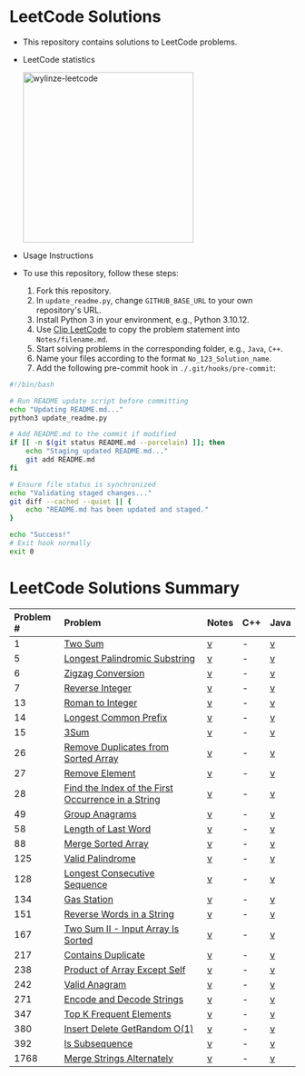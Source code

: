 # LeetCode Solutions

- This repository contains solutions to LeetCode problems.
- LeetCode statistics 

    <img src="https://leetcard.jacoblin.cool/wylinze?theme=dark&font=Sarpanch&ext=activity" alt="wylinze-leetcode" width = 300px />

- Usage Instructions

- To use this repository, follow these steps:

  1. Fork this repository.
  2. In `update_readme.py`, change `GITHUB_BASE_URL` to your own repository's URL.
  3. Install Python 3 in your environment, e.g., Python 3.10.12.
  4. Use [Clip LeetCode](https://chromewebstore.google.com/detail/clip-leetcode/cnghimckckgcmhbdokjielmhkmnagdcp?pli=1) to copy the problem statement into `Notes/filename.md`.
  5. Start solving problems in the corresponding folder, e.g., `Java`, `C++`.
  6. Name your files according to the format `No_123_Solution_name`.
  7. Add the following pre-commit hook in `./.git/hooks/pre-commit`:

```bash
#!/bin/bash

# Run README update script before committing
echo "Updating README.md..."
python3 update_readme.py

# Add README.md to the commit if modified
if [[ -n $(git status README.md --porcelain) ]]; then
    echo "Staging updated README.md..."
    git add README.md
fi

# Ensure file status is synchronized
echo "Validating staged changes..."
git diff --cached --quiet || {
    echo "README.md has been updated and staged."
}

echo "Success!"
# Exit hook normally
exit 0
```



# LeetCode Solutions Summary


| Problem # | Problem | Notes | C++ | Java |
| :--- | :--- | :--- | :--- | :--- |
| 1 | [Two Sum](https://leetcode.com/problems/two-sum/description/) | [v](https://github.com/wun-yu-lin/leetcode-solution/blob/main/Notes/No_1_Two_Sum.md) | - | [v](https://github.com/wun-yu-lin/leetcode-solution/blob/main/Java/No_1_Two_Sum.java) |
| 5 | [Longest Palindromic Substring](https://leetcode.com/problems/longest-palindromic-substring/description/) | [v](https://github.com/wun-yu-lin/leetcode-solution/blob/main/Notes/No_5_Longest_Palindromic_Substring.md) | - | [v](https://github.com/wun-yu-lin/leetcode-solution/blob/main/Java/No_5_Longest_Palindromic_Substring.java) |
| 6 | [Zigzag Conversion](https://leetcode.com/problems/zigzag-conversion/description/?envType=study-plan-v2&envId=top-interview-150) | [v](https://github.com/wun-yu-lin/leetcode-solution/blob/main/Notes/No_6_Zigzag_Conversion.md) | - | [v](https://github.com/wun-yu-lin/leetcode-solution/blob/main/Java/No_6_Zigzag_Conversion.java) |
| 7 | [Reverse Integer](https://leetcode.com/problems/reverse-integer/description/) | [v](https://github.com/wun-yu-lin/leetcode-solution/blob/main/Notes/No_7_Reverse_Integer.md) | - | [v](https://github.com/wun-yu-lin/leetcode-solution/blob/main/Java/No_7_Reverse_Integer.java) |
| 13 | [Roman to Integer](https://leetcode.com/problems/roman-to-integer/?envType=study-plan-v2&envId=top-interview-150) | [v](https://github.com/wun-yu-lin/leetcode-solution/blob/main/Notes/No_13_Roman_to_Integer.md) | - | [v](https://github.com/wun-yu-lin/leetcode-solution/blob/main/Java/No_13_Roman_to_Integer.java) |
| 14 | [Longest Common Prefix](https://leetcode.com/problems/longest-common-prefix/description/?envType=study-plan-v2&envId=top-interview-150) | [v](https://github.com/wun-yu-lin/leetcode-solution/blob/main/Notes/No_14_Longest_Common_Prefix.md) | - | [v](https://github.com/wun-yu-lin/leetcode-solution/blob/main/Java/No_14_Longest_Common_Prefix.java) |
| 15 | [3Sum](https://leetcode.com/problems/3sum/description/) | [v](https://github.com/wun-yu-lin/leetcode-solution/blob/main/Notes/No_15_3Sum.md) | - | [v](https://github.com/wun-yu-lin/leetcode-solution/blob/main/Java/No_15_3Sum.java) |
| 26 | [Remove Duplicates from Sorted Array](https://leetcode.com/problems/remove-duplicates-from-sorted-array/description/?envType=study-plan-v2&envId=top-interview-150) | [v](https://github.com/wun-yu-lin/leetcode-solution/blob/main/Notes/No_26_Remove_Duplicates_from_Sorted_Array.md) | - | [v](https://github.com/wun-yu-lin/leetcode-solution/blob/main/Java/No_26_Remove_Duplicates_from_Sorted_Array.java) |
| 27 | [Remove Element](https://leetcode.com/problems/remove-element/description/?envType=study-plan-v2&envId=top-interview-150) | [v](https://github.com/wun-yu-lin/leetcode-solution/blob/main/Notes/No_27_Remove_Element.md) | - | [v](https://github.com/wun-yu-lin/leetcode-solution/blob/main/Java/No_27_Remove_Element.java) |
| 28 | [Find the Index of the First Occurrence in a String](https://leetcode.com/problems/find-the-index-of-the-first-occurrence-in-a-string/description/) | [v](https://github.com/wun-yu-lin/leetcode-solution/blob/main/Notes/No_28_Find_the_Index_of_the_First_Occurrence_in_a_String.md) | - | [v](https://github.com/wun-yu-lin/leetcode-solution/blob/main/Java/No_28_Find_the_Index_of_the_First_Occurrence_in_a_String.java) |
| 49 | [Group Anagrams](https://leetcode.com/problems/group-anagrams/description/) | [v](https://github.com/wun-yu-lin/leetcode-solution/blob/main/Notes/No_49_Group_Anagrams.md) | - | [v](https://github.com/wun-yu-lin/leetcode-solution/blob/main/Java/No_49_Group_Anagrams.java) |
| 58 | [Length of Last Word](https://leetcode.com/problems/length-of-last-word/description/?envType=study-plan-v2&envId=top-interview-150) | [v](https://github.com/wun-yu-lin/leetcode-solution/blob/main/Notes/No_58_Length_of_Last_Word.md) | - | [v](https://github.com/wun-yu-lin/leetcode-solution/blob/main/Java/No_58_Length_of_Last_Word.java) |
| 88 | [Merge Sorted Array](https://leetcode.com/problems/merge-sorted-array/description/?envType=study-plan-v2&envId=top-interview-150) | [v](https://github.com/wun-yu-lin/leetcode-solution/blob/main/Notes/No_88_Merge_Sorted_Array.md) | - | [v](https://github.com/wun-yu-lin/leetcode-solution/blob/main/Java/No_88_Merge_Sorted_Array.java) |
| 125 | [Valid Palindrome](https://leetcode.com/problems/valid-palindrome/description/?envType=study-plan-v2&envId=top-interview-150) | [v](https://github.com/wun-yu-lin/leetcode-solution/blob/main/Notes/No_125_Valid_Palindrome.md) | - | [v](https://github.com/wun-yu-lin/leetcode-solution/blob/main/Java/No_125_Valid_Palindrome.java) |
| 128 | [Longest Consecutive Sequence](https://leetcode.com/problems/longest-consecutive-sequence/description/) | [v](https://github.com/wun-yu-lin/leetcode-solution/blob/main/Notes/No_128_Longest_Consecutive_Sequence.md) | - | [v](https://github.com/wun-yu-lin/leetcode-solution/blob/main/Java/No_128_Longest_Consecutive_Sequence.java) |
| 134 | [Gas Station](https://leetcode.com/problems/gas-station/description/?envType=study-plan-v2&envId=top-interview-150) | [v](https://github.com/wun-yu-lin/leetcode-solution/blob/main/Notes/No_134_Gas_Station.md) | - | [v](https://github.com/wun-yu-lin/leetcode-solution/blob/main/Java/No_134_Gas_Station.java) |
| 151 | [Reverse Words in a String](https://leetcode.com/problems/reverse-words-in-a-string/description/?envType=study-plan-v2&envId=top-interview-150) | [v](https://github.com/wun-yu-lin/leetcode-solution/blob/main/Notes/No_151_Reverse_Words_in_a_String.md) | - | [v](https://github.com/wun-yu-lin/leetcode-solution/blob/main/Java/No_151_Reverse_Words_in_a_String.java) |
| 167 | [Two Sum II - Input Array Is Sorted](https://leetcode.com/problems/two-sum-ii-input-array-is-sorted/description/?envType=study-plan-v2&envId=top-interview-150) | [v](https://github.com/wun-yu-lin/leetcode-solution/blob/main/Notes/No_167_Two_Sum_II_Input_Array_Is_Sorted.md) | - | [v](https://github.com/wun-yu-lin/leetcode-solution/blob/main/Java/No_167_Two_Sum_II_Input_Array_Is_Sorted.java) |
| 217 | [Contains Duplicate](https://leetcode.com/problems/contains-duplicate/description/) | [v](https://github.com/wun-yu-lin/leetcode-solution/blob/main/Notes/No_217_Contains_Duplicate.md) | - | [v](https://github.com/wun-yu-lin/leetcode-solution/blob/main/Java/No_217_Contains_Duplicate.java) |
| 238 | [Product of Array Except Self](https://leetcode.com/problems/product-of-array-except-self/description/?envType=study-plan-v2&envId=top-interview-150) | [v](https://github.com/wun-yu-lin/leetcode-solution/blob/main/Notes/No_238_Product_of_Array_Except_Self.md) | - | [v](https://github.com/wun-yu-lin/leetcode-solution/blob/main/Java/No_238_Product_of_Array_Except_Self.java) |
| 242 | [Valid Anagram](https://leetcode.com/problems/valid-anagram/description/) | [v](https://github.com/wun-yu-lin/leetcode-solution/blob/main/Notes/No_242_Valid_Anagram.md) | - | [v](https://github.com/wun-yu-lin/leetcode-solution/blob/main/Java/No_242_Valid_Anagram.java) |
| 271 | [Encode and Decode Strings](https://leetcode.com/problems/encode-and-decode-strings/) | [v](https://github.com/wun-yu-lin/leetcode-solution/blob/main/Notes/No_271_Encode_and_Decode_Strings.md) | - | [v](https://github.com/wun-yu-lin/leetcode-solution/blob/main/Java/No_271_Encode_and_Decode_Strings.java) |
| 347 | [Top K Frequent Elements](https://leetcode.com/problems/top-k-frequent-elements/description/) | [v](https://github.com/wun-yu-lin/leetcode-solution/blob/main/Notes/No_347_Top_K_Frequent_Elements.md) | - | [v](https://github.com/wun-yu-lin/leetcode-solution/blob/main/Java/No_347_Top_K_Frequent_Elements.java) |
| 380 | [Insert Delete GetRandom O(1)](https://leetcode.com/problems/insert-delete-getrandom-o1/description/?envType=study-plan-v2&envId=top-interview-150) | [v](https://github.com/wun-yu-lin/leetcode-solution/blob/main/Notes/No_380_Insert_Delete_GetRandom_O1.md) | - | [v](https://github.com/wun-yu-lin/leetcode-solution/blob/main/Java/No_380_Insert_Delete_GetRandom_O1.java) |
| 392 | [Is Subsequence](https://leetcode.com/problems/is-subsequence/description/?envType=study-plan-v2&envId=top-interview-150) | [v](https://github.com/wun-yu-lin/leetcode-solution/blob/main/Notes/No_392_Is_Subsequence.md) | - | [v](https://github.com/wun-yu-lin/leetcode-solution/blob/main/Java/No_392_Is_Subsequence.java) |
| 1768 | [Merge Strings Alternately](https://leetcode.com/problems/merge-strings-alternately/description/?envType=study-plan-v2&envId=leetcode-75) | [v](https://github.com/wun-yu-lin/leetcode-solution/blob/main/Notes/No_1768_Merge_Strings_Alternately.md) | - | [v](https://github.com/wun-yu-lin/leetcode-solution/blob/main/Java/No_1768_Merge_Strings_Alternately.java) |

